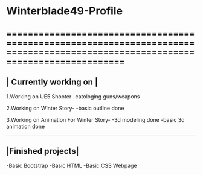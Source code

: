 # Winterblade49-Profile
===============================================================================================================================
------------------------
| Currently working on |    
------------------------
 1.Working on UE5 Shooter
   -catologing guns/weapons

 2.Working on Winter Story-
   -basic outline done

 3.Working on Animation For Winter Story-
   -3d modeling done
   -basic 3d animation done

-------------------
|Finished projects|
-------------------
 -Basic Bootstrap
 -Basic HTML
 -Basic CSS Webpage
